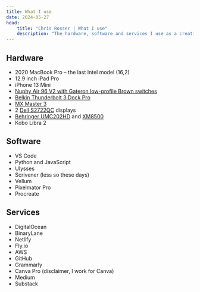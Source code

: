 ```yaml
---
title: What I use
date: 2024-05-27
head:
    title: "Chris Rosser | What I use"
    description: "The hardware, software and services I use as a creative writer and developer."
---
```


## Hardware

* 2020 MacBook Pro &ndash; the last Intel model (16,2)
* 12.9 inch iPad Pro
* iPhone 13 Mini
* [Nuphy Air 96 V2 with Gateron low-profile Brown switches](https://amzn.to/3wP0hPS)
* [Belkin Thunderbolt 3 Dock Pro](https://amzn.to/3QZVstM)
* [MX Master 3](https://amzn.to/4dXkUKd)
* 2 [Dell S2722QC](https://amzn.to/4dXE82A) displays
* [Behringer UMC202HD](https://amzn.to/4ea8mj5) and [XM8500](https://amzn.to/3wSMV58)
* Kobo Libra 2

## Software

* VS Code
* Python and JavaScript
* Ulysses
* Scrivener (less so these days)
* Vellum
* Pixelmator Pro
* Procreate

## Services

* DigitalOcean
* BinaryLane
* Netlify
* Fly.io
* AWS
* GitHub
* Grammarly
* Canva Pro (disclaimer, I work for Canva)
* Medium
* Substack